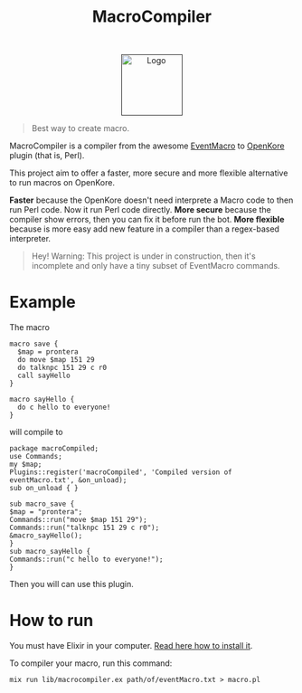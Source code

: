<h1 align="center"> MacroCompiler </h1> <br>
<p align="center">
  <a href="">
    <img alt="Logo" src="https://i.imgur.com/QeSM2Ca.png" width="108">
  </a>
</p>

>Best way to create macro.

MacroCompiler is a compiler from the awesome [EventMacro](http://openkore.com/index.php/EventMacro) to [OpenKore](https://github.com/OpenKore/openkore/) plugin (that is, Perl).

This project aim to offer a faster, more secure and more flexible alternative to run macros on OpenKore.

**Faster** because the OpenKore doesn't need interprete a Macro code to then run Perl code. Now it run Perl code directly.
**More secure** because the compiler show errors, then you can fix it before run the bot.
**More flexible** because is more easy add new feature in a compiler than a regex-based interpreter.

>Hey! Warning: This project is under in construction, then it's incomplete and only have a tiny subset of EventMacro commands.

# Example

The macro

```
macro save {
  $map = prontera
  do move $map 151 29
  do talknpc 151 29 c r0
  call sayHello
}

macro sayHello {
  do c hello to everyone!
}
```

will compile to

```
package macroCompiled;
use Commands;
my $map;
Plugins::register('macroCompiled', 'Compiled version of eventMacro.txt', &on_unload);
sub on_unload { }

sub macro_save {
$map = "prontera";
Commands::run("move $map 151 29");
Commands::run("talknpc 151 29 c r0");
&macro_sayHello();
}
sub macro_sayHello {
Commands::run("c hello to everyone!");
}
```

Then you will can use this plugin.

# How to run

You must have Elixir in your computer. [Read here how to install it](https://elixir-lang.org/install.html).

To compiler your macro, run this command:

```
mix run lib/macrocompiler.ex path/of/eventMacro.txt > macro.pl
```
